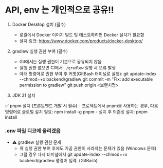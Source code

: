 # API, env 는 개인적으로 공유!!

1. Docker Desktop 설치 (필수)
    - 로컬에서 Docker 이미지 빌드 및 테스트하려면 Docker 설치가 필요함
    - 설치 링크: https://www.docker.com/products/docker-desktop/

2. gradlew 실행 권한 부여 (필수)
    - Git에서는 실행 권한이 기본으로 공유되지 않음
    - 실행 권한 없으면 CI에서 `./gradlew` 실행 시 오류 발생
    - 아래 명령어로 권한 부여 후 커밋(GitBash 터미널로 실행):
        git update-index --chmod=+x backend/gradlew
        git commit -m "Fix: add executable permission to gradlew"
        git push origin <브랜치명>  

3. JDK 21 설치

✅ pnpm 설치 (프론트엔드 개발 시 필수)
    - 프로젝트에서 pnpm을 사용하는 경우, 다음 명령어로 글로벌 설치 필요:
    npm install -g pnpm
    - 설치 후 의존성 설치:
    pnpm install

### .env 파일 디코에 올리겠음

* ⚠️ gradlew 실행 권한 문제  
    - 위 실행 권한 부여 후에도 가끔 권한이 사라지는 문제가 있음 (Windows 문제)  
    - 그럴 경우 다시 터미널에서 git update-index --chmod=+x backend/gradlew 명령어 입력. (GitBash)